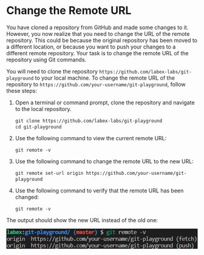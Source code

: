 # Change the Remote URL

You have cloned a repository from GitHub and made some changes to it. However, you now realize that you need to change the URL of the remote repository. This could be because the original repository has been moved to a different location, or because you want to push your changes to a different remote repository. Your task is to change the remote URL of the repository using Git commands.

You will need to clone the repository `https://github.com/labex-labs/git-playground` to your local machine. To change the remote URL of the repository to `https://github.com/your-username/git-playground`, follow these steps:

1. Open a terminal or command prompt, clone the repository and navigate to the local repository.
   ```
   git clone https://github.com/labex-labs/git-playground
   cd git-playground
   ```
2. Use the following command to view the current remote URL:
   ```
   git remote -v
   ```
3. Use the following command to change the remote URL to the new URL:
   ```
   git remote set-url origin https://github.com/your-username/git-playground
   ```
4. Use the following command to verify that the remote URL has been changed:
   ```
   git remote -v
   ```

The output should show the new URL instead of the old one:

![Updated remote URL output](./assets/challenge-change-remote-url-step1-1.png)
